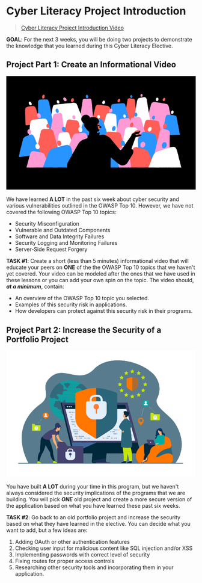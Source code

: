 # Cyber Literacy Project Introduction

>[Cyber Literacy Project Introduction Video](https://www.loom.com/share/85f084b2437d4f3e9539b3eaf2caeaa7)

**GOAL**: For the next 3 weeks, you will be doing two projects to demonstrate the knowledge that you learned during this Cyber Literacy Elective.

## Project Part 1: Create an Informational Video

![Presentation](./assets/1.Present.webp)

We have learned **A LOT** in the past six week about cyber security and various vulnerabilities outlined in the OWASP Top 10. However, we have not covered the following OWASP Top 10 topics:
- Security Misconfiguration
- Vulnerable and Outdated Components
- Software and Data Integrity Failures
- Security Logging and Monitoring Failures
- Server-Side Request Forgery

**TASK #1**: Create a short (less than 5 minutes) informational video that will educate your peers on **ONE** of the the OWASP Top 10 topics that we haven't yet covered. Your video can be modeled after the ones that we have used in these lessons or you can add your own spin on the topic. The video should, ***at a minimum***, contain:
- An overview of the OWASP Top 10 topic you selected.
- Examples of this security risk in applications.
- How developers can protect against this security risk in their programs.

## Project Part 2: Increase the Security of a Portfolio Project

![Security](./assets/1.Security.gif)

You have built **A LOT** during your time in this program, but we haven't always considered the security implications of the programs that we are building. You will pick ***ONE*** old project and create a more secure version of the application based on what you have learned these past six weeks.

**TASK #2**: Go back to an old portfolio project and increase the security based on what they have learned in the elective. You can decide what you want to add, but a few ideas are:
1. Adding OAuth or other authentication features
2. Checking user input for malicious content like SQL injection and/or XSS
3. Implementing passwords with correct level of security
4. Fixing routes for proper access controls
5. Researching other security tools and incorporating them in your application.